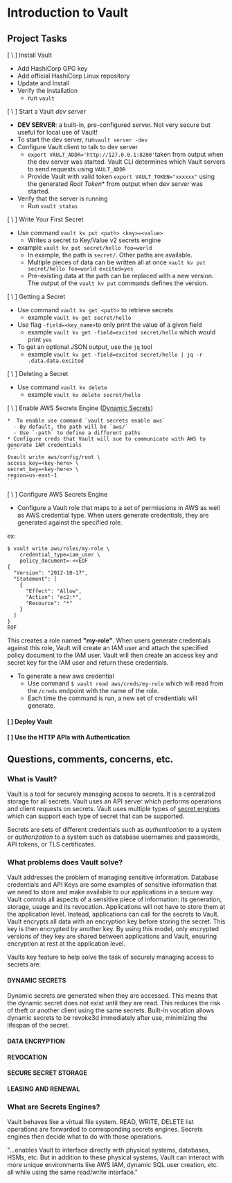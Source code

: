 # Introduction to Vault

## Project Tasks

[ \ ] Install Vault

 * Add HashiCorp GPG key
 * Add official HashiCorp Linux repository
 * Update and Install
 * Verify the installation
   - run `vault`

[ \ ] Start a Vault *dev server*

  * **DEV SERVER**: a built-in, pre-configured server. Not very secure but useful for local use of Vault!
  * To start the dev server, run`vault server -dev`
  * Configure Vault client to talk to dev server
    - `export VAULT_ADDR='http://127.0.0.1:8200'`taken from output when the dev server was started. Vault CLI determines which Vault servers to send requests using `VAULT_ADDR`
    - Provide Vault with valid token `export VAULT_TOKEN="xxxxxx"` using the generated *Root Token** from output when dev server was started.
  * Verify that the server is running
    - Run `vault status`

 [ \ ] Write Your First Secret

  *  Use command `vault kv put <path> <key>=<value>`
     - Writes a secret to Key/Value v2 secrets engine
  * example `vault kv put secret/hello foo=world`
    - In example, the path is `secret/`. Other paths are available.
    - Multiple pieces of data can be written all at once `vault kv put secret/hello foo=world excited=yes`
    - Pre-existing data at the path can be replaced with a new version. The output of the `vault kv put` commands defines the version.

[ \  ] Getting a Secret  

  * Use command `vault kv get <path>` to retrieve secrets
    - example `vault kv get secret/hello`
  * Use flag `-field=<key_name>`to only print the value of a given field
    - example `vault kv get -field=excited secret/hello` which would print `yes`
  * To get an optional JSON output, use the `jq` tool
    - example `vault kv get -field=excited secret/hello | jq -r .data.data.excited`

[ \ ] Deleting a Secret

   * Use command `vault kv delete`
      - example `vault kv delete secret/hello`

[ \ ] Enable AWS Secrets Engine ([Dynamic Secrets](#dynamic-secrets))

    *  To enable use command `vault secrets enable aws`
      - By default, the path will be `aws/`
      - Use `-path` to define a different paths
    * Configure creds that Vault will sue to communicate with AWS to generate IAM credentials
    ```
    $vault write aws/config/root \
    access_key=<key-here> \
    secret_key=<key-here> \
    region=us-east-1
    ```

[ \ ] Configure AWS Secrets Engine

 * Configure a Vault role that maps to a set of permissions in AWS as well as AWS credential type. When users generate credentials, they are generated against the specified role.

ex:

```
$ vault write aws/roles/my-role \
    credential_type=iam_user \
    policy_document=-<<EOF
{
  "Version": "2012-10-17",
  "Statement": [
    {
      "Effect": "Allow",
      "Action": "ec2:*",
      "Resource": "*"
    }
  ]
}
EOF
```

This creates a role named **"my-role"**. When users generate credentials against this role, Vault will create an IAM user and attach the specified policy document to the IAM user. Vault will then create an access key and secret key for the IAM user and return these credentials.

  * To generate a new aws credential
      - Use command `$ vault read aws/creds/my-role` which will read from the `/creds` endpoint with the name of the role.
      - Each time the command is run, a new set of credentials will generate.

#### [ ] Deploy Vault

#### [ ] Use the HTTP APIs with Authentication

## Questions, comments, concerns, etc.

### What is Vault?

Vault is a tool for securely managing access to secrets. It is a centralized storage for all secrets. Vault uses an API server which performs operations and client requests on secrets. Vault uses multiple types of [secret engines](#what-are-secrets-engines) which can support each type of secret that can be supported.

Secrets are sets of different credentials such as *authentication* to a system or *authorization* to a system such as database usernames and passwords, API tokens, or TLS certificates.

### What problems does Vault solve?

Vault addresses the problem of managing sensitive information. Database credentials and API Keys are some examples of sensitive information that we need to store and make available to our applications in a secure way. Vault controls all aspects of a sensitive piece of information: its generation, storage, usage and its revocation. Applications will not have to store them at the application level. Instead, applications can call for the secrets to Vault.  Vault encrypts all data with an encryption key before storing the secret. This key is then encrypted by another key. By using this model, only encrypted versions of they key are shared between applications and Vault, ensuring encryption at rest at the application level.

Vaults key feature to help solve the task of securely managing access to secrets are:

#### **DYNAMIC SECRETS**
Dynamic secrets are generated when they are accessed. This means that the dynamic secret does not exist until they are read. This reduces the risk of theft or another client using the same secrets.  Built-in vocation allows dynamic secrets to be revoke3d immediately after use, minimizing the lifespan of the secret.

#### **DATA ENCRYPTION**

#### **REVOCATION**

#### **SECURE SECRET STORAGE**

#### **LEASING AND RENEWAL**

### What are Secrets Engines?

Vault behaves like a virtual file system. READ, WRITE, DELETE list operations are forwarded to corresponding secrets engines. Secrets engines then decide what to do with those operations.

"...enables Vault to interface directly with physical systems, databases, HSMs, etc. But in addition to these physical systems, Vault can interact with more unique environments like AWS IAM, dynamic SQL user creation, etc. all while using the same read/write interface."
